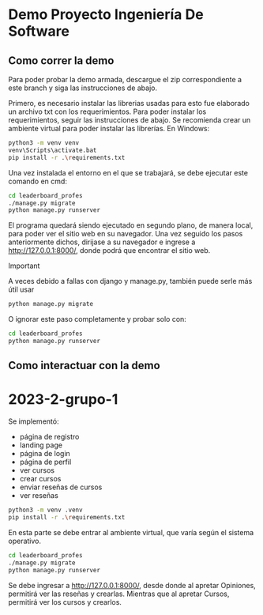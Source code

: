 # Demo Proyecto Ingeniería De Software

## Como correr la demo 

Para poder probar la demo armada, descargue el zip correspondiente a este branch y siga las instrucciones de abajo.

Primero, es necesario instalar las librerias usadas para esto fue elaborado un archivo txt con los requerimientos. Para poder instalar los requerimientos, seguir las instrucciones de abajo. Se  recomienda crear un ambiente virtual para poder instalar las librerías. En Windows:
```sh
python3 -m venv venv
venv\Scripts\activate.bat
pip install -r .\requirements.txt
```

Una vez instalada el entorno en el que se trabajará, se debe ejecutar este comando en cmd:
```sh
cd leaderboard_profes
./manage.py migrate
python manage.py runserver      
```

El programa quedará siendo ejecutado en segundo plano, de manera local, para poder ver el sitio web en su navegador. Una vez seguido los pasos anteriormente dichos, dirijase a su navegador e ingrese a http://127.0.0.1:8000/, donde podrá que encontrar el sitio web.

> [!IMPORTANT]
>A veces debido a fallas con django y manage.py, también puede serle más útil usar 
>```sh
>python manage.py migrate
>```
>O ignorar este paso completamente y probar solo con:
>```sh
>cd leaderboard_profes
>python manage.py runserver      
>```
## Como interactuar con la demo



# 2023-2-grupo-1
Se implementó:
- página de registro
- landing page
- página de login
- página de perfil
- ver cursos
- crear cursos
- enviar reseñas de cursos
- ver reseñas


```sh
python3 -m venv .venv
pip install -r .\requirements.txt
```
En esta parte se debe entrar al ambiente virtual, que varía según el sistema operativo.
```sh
cd leaderboard_profes
./manage.py migrate
python manage.py runserver      
```
Se debe ingresar a http://127.0.0.1:8000/, desde donde al apretar Opiniones, permitirá ver las reseñas y crearlas. Mientras que al apretar Cursos, permitirá ver los cursos y crearlos.
